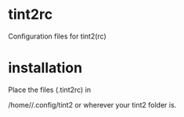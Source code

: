 tint2rc
======

Configuration files for tint2(rc)

installation 
======

Place the files (.tint2rc) in

/home/<username>/.config/tint2
or wherever your tint2 folder is.


